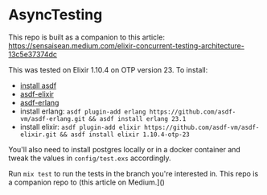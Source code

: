 # AsyncTesting
This repo is built as a companion to this article: https://sensaisean.medium.com/elixir-concurrent-testing-architecture-13c5e37374dc

This was tested on Elixir 1.10.4 on OTP version 23. To install:

- [install asdf](https://github.com/asdf-vm/asdf)
- [asdf-elixir](https://github.com/asdf-vm/asdf-elixir)
- [asdf-erlang](https://github.com/asdf-vm/asdf-erlang)
- install erlang: `asdf plugin-add erlang https://github.com/asdf-vm/asdf-erlang.git && asdf install erlang 23.1`
- install elixir: `asdf plugin-add elixir https://github.com/asdf-vm/asdf-elixir.git && asdf install elixir 1.10.4-otp-23`

You'll also need to install postgres locally or in a docker container and tweak the values in `config/test.exs` accordingly.

Run `mix test` to run the tests in the branch you're interested in. This repo is a companion repo to (this article on Medium.]()
